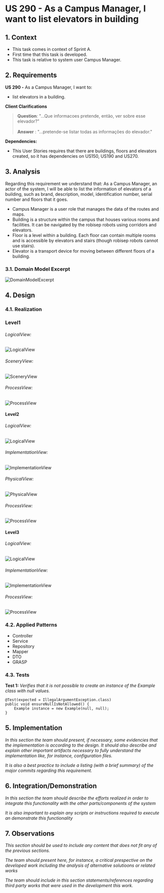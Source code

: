 # US 290 - As a Campus Manager, I want to list elevators in building

## 1. Context

* This task comes in context of Sprint A.
* First time that this task is developed.
* This task is relative to system user Campus Manager.

## 2. Requirements

**US 290 -** As a Campus Manager, I want to:

* list elevators in a building.

**Client Clarifications**
>**Question**: "...Que informacoes pretende, então, ver sobre esse elevador?"<br>
><br> **Answer** : "...pretende-se listar todas as informações do elevador."


**Dependencies:**
* This User Stories requires that there are buildings, floors and elevators created, so it has dependencies on US150, US190 and US270.

## 3. Analysis

Regarding this requirement we understand that: As a Campus Manager, an actor of the system, I will be able to list the
information of elevators of a building, such as brand, description, model, identification number, serial number and floors that it goes.
* Campus Manager is a user role that manages the data of the routes and maps.
* Building is a structure within the campus that houses various rooms and facilities. It can be navigated by the robisep robots using corridors and elevators.
* Floor is a level within a building. Each floor can contain multiple rooms and is accessible by elevators and stairs (though robisep robots cannot use stairs).
* Elevator is a transport device for moving between different floors of a building.

### 3.1. Domain Model Excerpt
![DomainModelExcerpt](Diagrams/DomainModelExcerpt.svg)


## 4. Design

### 4.1. Realization

### Level1
###### LogicalView:
![LogicalView](Diagrams/Level1/LogicalView.svg)

###### SceneryView:
![SceneryView](Diagrams/Level1/SceneryView.svg)

###### ProcessView:
![ProcessView](Diagrams/Level1/ProcessView.svg)

#### Level2

###### LogicalView:

![LogicalView](Diagrams/Level2/LogicalView.svg)

###### ImplementationView:
![ImplementationView](Diagrams/Level2/ImplementationView.svg)

###### PhysicalView:
![PhysicalView](Diagrams/Level2/PhysicalView.svg)

###### ProcessView:
![ProcessView](Diagrams/Level2/ProcessView.svg)

#### Level3
###### LogicalView:
![LogicalView](Diagrams/Level3/LogicalView.svg)

###### ImplementationView:
![ImplementationView](Diagrams/Level3/ImplementationView.svg)

###### ProcessView:
![ProcessView](Diagrams/Level3/ProcessView.svg)

### 4.2. Applied Patterns
* Controller
* Service
* Repository
* Mapper
* DTO
* GRASP

### 4.3. Tests

**Test 1:** *Verifies that it is not possible to create an instance of the Example class with null values.*

```
@Test(expected = IllegalArgumentException.class)
public void ensureNullIsNotAllowed() {
	Example instance = new Example(null, null);
}
````

## 5. Implementation

*In this section the team should present, if necessary, some evidencies that the implementation is according to the design. It should also describe and explain other important artifacts necessary to fully understand the implementation like, for instance, configuration files.*

*It is also a best practice to include a listing (with a brief summary) of the major commits regarding this requirement.*

## 6. Integration/Demonstration

*In this section the team should describe the efforts realized in order to integrate this functionality with the other parts/components of the system*

*It is also important to explain any scripts or instructions required to execute an demonstrate this functionality*

## 7. Observations

*This section should be used to include any content that does not fit any of the previous sections.*

*The team should present here, for instance, a critical prespective on the developed work including the analysis of alternative solutioons or related works*

*The team should include in this section statements/references regarding third party works that were used in the development this work.*
